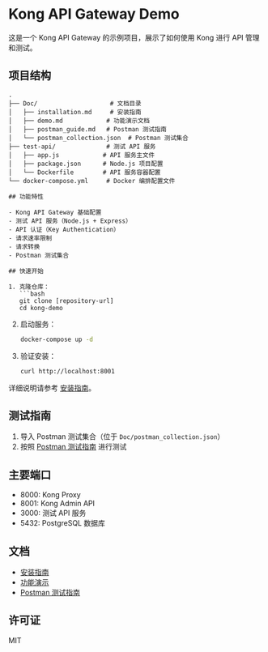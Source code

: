 # Kong API Gateway Demo

这是一个 Kong API Gateway 的示例项目，展示了如何使用 Kong 进行 API 管理和测试。

## 项目结构

````
.
├── Doc/                    # 文档目录
│   ├── installation.md     # 安装指南
│   ├── demo.md            # 功能演示文档
│   ├── postman_guide.md   # Postman 测试指南
│   └── postman_collection.json  # Postman 测试集合
├── test-api/              # 测试 API 服务
│   ├── app.js            # API 服务主文件
│   ├── package.json      # Node.js 项目配置
│   └── Dockerfile        # API 服务容器配置
└── docker-compose.yml     # Docker 编排配置文件

## 功能特性

- Kong API Gateway 基础配置
- 测试 API 服务（Node.js + Express）
- API 认证（Key Authentication）
- 请求速率限制
- 请求转换
- Postman 测试集合

## 快速开始

1. 克隆仓库：
   ```bash
   git clone [repository-url]
   cd kong-demo
````

2. 启动服务：

   ```bash
   docker-compose up -d
   ```

3. 验证安装：
   ```bash
   curl http://localhost:8001
   ```

详细说明请参考 [安装指南](Doc/installation.md)。

## 测试指南

1. 导入 Postman 测试集合（位于 `Doc/postman_collection.json`）
2. 按照 [Postman 测试指南](Doc/postman_guide.md) 进行测试

## 主要端口

- 8000: Kong Proxy
- 8001: Kong Admin API
- 3000: 测试 API 服务
- 5432: PostgreSQL 数据库

## 文档

- [安装指南](Doc/installation.md)
- [功能演示](Doc/demo.md)
- [Postman 测试指南](Doc/postman_guide.md)

## 许可证

MIT
